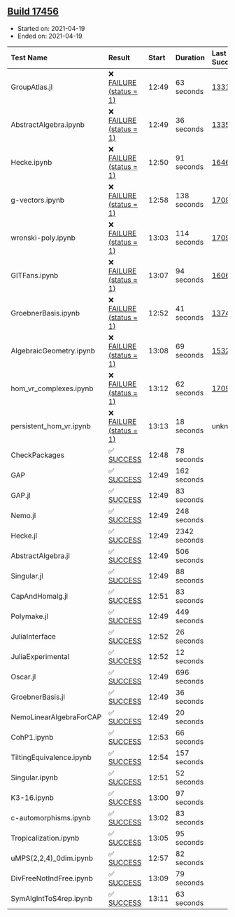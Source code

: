 ## [Build 17456](https://oscarci.mathematik.uni-kl.de/job/oscar/17456/)

* Started on: 2021-04-19
* Ended on: 2021-04-19

| Test Name    | Result | Start | Duration | Last Success | First Failure |
|:-------------|:-------|:------|:---------|:-------------|:--------------|
| GroupAtlas.jl | ❌ [FAILURE (status = 1)](https://oscarci.mathematik.uni-kl.de/job/oscar/17456/artifact/logs/build-17456/GroupAtlas.jl.log) | 12:49 | 63 seconds | [13311](https://oscarci.mathematik.uni-kl.de/job/oscar/13311/) | [13312](https://oscarci.mathematik.uni-kl.de/job/oscar/13312/) |
| AbstractAlgebra.ipynb | ❌ [FAILURE (status = 1)](https://oscarci.mathematik.uni-kl.de/job/oscar/17456/artifact/logs/build-17456/AbstractAlgebra.ipynb.log) | 12:49 | 36 seconds | [13355](https://oscarci.mathematik.uni-kl.de/job/oscar/13355/) | [13356](https://oscarci.mathematik.uni-kl.de/job/oscar/13356/) |
| Hecke.ipynb | ❌ [FAILURE (status = 1)](https://oscarci.mathematik.uni-kl.de/job/oscar/17456/artifact/logs/build-17456/Hecke.ipynb.log) | 12:50 | 91 seconds | [16463](https://oscarci.mathematik.uni-kl.de/job/oscar/16463/) | [16464](https://oscarci.mathematik.uni-kl.de/job/oscar/16464/) |
| g-vectors.ipynb | ❌ [FAILURE (status = 1)](https://oscarci.mathematik.uni-kl.de/job/oscar/17456/artifact/logs/build-17456/g-vectors.ipynb.log) | 12:58 | 138 seconds | [17099](https://oscarci.mathematik.uni-kl.de/job/oscar/17099/) | [17100](https://oscarci.mathematik.uni-kl.de/job/oscar/17100/) |
| wronski-poly.ipynb | ❌ [FAILURE (status = 1)](https://oscarci.mathematik.uni-kl.de/job/oscar/17456/artifact/logs/build-17456/wronski-poly.ipynb.log) | 13:03 | 114 seconds | [17098](https://oscarci.mathematik.uni-kl.de/job/oscar/17098/) | [17099](https://oscarci.mathematik.uni-kl.de/job/oscar/17099/) |
| GITFans.ipynb | ❌ [FAILURE (status = 1)](https://oscarci.mathematik.uni-kl.de/job/oscar/17456/artifact/logs/build-17456/GITFans.ipynb.log) | 13:07 | 94 seconds | [16068](https://oscarci.mathematik.uni-kl.de/job/oscar/16068/) | [16069](https://oscarci.mathematik.uni-kl.de/job/oscar/16069/) |
| GroebnerBasis.ipynb | ❌ [FAILURE (status = 1)](https://oscarci.mathematik.uni-kl.de/job/oscar/17456/artifact/logs/build-17456/GroebnerBasis.ipynb.log) | 12:52 | 41 seconds | [13748](https://oscarci.mathematik.uni-kl.de/job/oscar/13748/) | [13749](https://oscarci.mathematik.uni-kl.de/job/oscar/13749/) |
| AlgebraicGeometry.ipynb | ❌ [FAILURE (status = 1)](https://oscarci.mathematik.uni-kl.de/job/oscar/17456/artifact/logs/build-17456/AlgebraicGeometry.ipynb.log) | 13:08 | 69 seconds | [15322](https://oscarci.mathematik.uni-kl.de/job/oscar/15322/) | [15323](https://oscarci.mathematik.uni-kl.de/job/oscar/15323/) |
| hom_vr_complexes.ipynb | ❌ [FAILURE (status = 1)](https://oscarci.mathematik.uni-kl.de/job/oscar/17456/artifact/logs/build-17456/hom_vr_complexes.ipynb.log) | 13:12 | 62 seconds | [17099](https://oscarci.mathematik.uni-kl.de/job/oscar/17099/) | [17100](https://oscarci.mathematik.uni-kl.de/job/oscar/17100/) |
| persistent_hom_vr.ipynb | ❌ [FAILURE (status = 1)](https://oscarci.mathematik.uni-kl.de/job/oscar/17456/artifact/logs/build-17456/persistent_hom_vr.ipynb.log) | 13:13 | 18 seconds | unknown | unknown |
| CheckPackages | ✅ [SUCCESS](https://oscarci.mathematik.uni-kl.de/job/oscar/17456/artifact/logs/build-17456/CheckPackages.log) | 12:48 | 78 seconds |  |  |
| GAP | ✅ [SUCCESS](https://oscarci.mathematik.uni-kl.de/job/oscar/17456/artifact/logs/build-17456/GAP.log) | 12:49 | 162 seconds |  |  |
| GAP.jl | ✅ [SUCCESS](https://oscarci.mathematik.uni-kl.de/job/oscar/17456/artifact/logs/build-17456/GAP.jl.log) | 12:49 | 83 seconds |  |  |
| Nemo.jl | ✅ [SUCCESS](https://oscarci.mathematik.uni-kl.de/job/oscar/17456/artifact/logs/build-17456/Nemo.jl.log) | 12:49 | 248 seconds |  |  |
| Hecke.jl | ✅ [SUCCESS](https://oscarci.mathematik.uni-kl.de/job/oscar/17456/artifact/logs/build-17456/Hecke.jl.log) | 12:49 | 2342 seconds |  |  |
| AbstractAlgebra.jl | ✅ [SUCCESS](https://oscarci.mathematik.uni-kl.de/job/oscar/17456/artifact/logs/build-17456/AbstractAlgebra.jl.log) | 12:49 | 506 seconds |  |  |
| Singular.jl | ✅ [SUCCESS](https://oscarci.mathematik.uni-kl.de/job/oscar/17456/artifact/logs/build-17456/Singular.jl.log) | 12:49 | 88 seconds |  |  |
| CapAndHomalg.jl | ✅ [SUCCESS](https://oscarci.mathematik.uni-kl.de/job/oscar/17456/artifact/logs/build-17456/CapAndHomalg.jl.log) | 12:51 | 83 seconds |  |  |
| Polymake.jl | ✅ [SUCCESS](https://oscarci.mathematik.uni-kl.de/job/oscar/17456/artifact/logs/build-17456/Polymake.jl.log) | 12:49 | 449 seconds |  |  |
| JuliaInterface | ✅ [SUCCESS](https://oscarci.mathematik.uni-kl.de/job/oscar/17456/artifact/logs/build-17456/JuliaInterface.log) | 12:52 | 26 seconds |  |  |
| JuliaExperimental | ✅ [SUCCESS](https://oscarci.mathematik.uni-kl.de/job/oscar/17456/artifact/logs/build-17456/JuliaExperimental.log) | 12:52 | 12 seconds |  |  |
| Oscar.jl | ✅ [SUCCESS](https://oscarci.mathematik.uni-kl.de/job/oscar/17456/artifact/logs/build-17456/Oscar.jl.log) | 12:49 | 696 seconds |  |  |
| GroebnerBasis.jl | ✅ [SUCCESS](https://oscarci.mathematik.uni-kl.de/job/oscar/17456/artifact/logs/build-17456/GroebnerBasis.jl.log) | 12:49 | 36 seconds |  |  |
| NemoLinearAlgebraForCAP | ✅ [SUCCESS](https://oscarci.mathematik.uni-kl.de/job/oscar/17456/artifact/logs/build-17456/NemoLinearAlgebraForCAP.log) | 12:49 | 20 seconds |  |  |
| CohP1.ipynb | ✅ [SUCCESS](https://oscarci.mathematik.uni-kl.de/job/oscar/17456/artifact/logs/build-17456/CohP1.ipynb.log) | 12:53 | 66 seconds |  |  |
| TiltingEquivalence.ipynb | ✅ [SUCCESS](https://oscarci.mathematik.uni-kl.de/job/oscar/17456/artifact/logs/build-17456/TiltingEquivalence.ipynb.log) | 12:54 | 157 seconds |  |  |
| Singular.ipynb | ✅ [SUCCESS](https://oscarci.mathematik.uni-kl.de/job/oscar/17456/artifact/logs/build-17456/Singular.ipynb.log) | 12:51 | 52 seconds |  |  |
| K3-16.ipynb | ✅ [SUCCESS](https://oscarci.mathematik.uni-kl.de/job/oscar/17456/artifact/logs/build-17456/K3-16.ipynb.log) | 13:00 | 97 seconds |  |  |
| c-automorphisms.ipynb | ✅ [SUCCESS](https://oscarci.mathematik.uni-kl.de/job/oscar/17456/artifact/logs/build-17456/c-automorphisms.ipynb.log) | 13:02 | 83 seconds |  |  |
| Tropicalization.ipynb | ✅ [SUCCESS](https://oscarci.mathematik.uni-kl.de/job/oscar/17456/artifact/logs/build-17456/Tropicalization.ipynb.log) | 13:05 | 95 seconds |  |  |
| uMPS(2,2,4)_0dim.ipynb | ✅ [SUCCESS](https://oscarci.mathematik.uni-kl.de/job/oscar/17456/artifact/logs/build-17456/uMPS-2-2-4-_0dim.ipynb.log) | 12:57 | 82 seconds |  |  |
| DivFreeNotIndFree.ipynb | ✅ [SUCCESS](https://oscarci.mathematik.uni-kl.de/job/oscar/17456/artifact/logs/build-17456/DivFreeNotIndFree.ipynb.log) | 13:09 | 79 seconds |  |  |
| SymAlgIntToS4rep.ipynb | ✅ [SUCCESS](https://oscarci.mathematik.uni-kl.de/job/oscar/17456/artifact/logs/build-17456/SymAlgIntToS4rep.ipynb.log) | 13:11 | 63 seconds |  |  |
